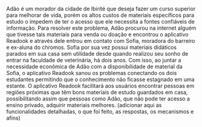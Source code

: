 Adão é um morador da cidade de Ibirité que deseja fazer um curso superior para melhorar de vida, porém os altos custos de materiais específicos para estudo o impedem de ter o acesso que ele necessita a fontes confiáveis de informação. 
Para resolver este problema, Adão procurou na internet alguém que tivesse tais materiais para venda ou doação e encontrou o aplicativo Readook e através dele entrou em contato com Sofia, moradora do barreiro e ex-aluna do chromos. Sofia por sua vez possui materiais didáticos parados em sua casa sem utilidade desde quando realizou seu sonho de entrar na faculdade de veterinária, há dois anos. 
Com isso, ao juntar a necessidade econômica de Adão com a disponibilidade de material da Sofia, o aplicativo Readook sanou os problemas conectando os dois estudantes permitindo que o conhecimento não ficasse estagnado em uma estante. 
O aplicativo Readook facilitará aos usuários encontrar pessoas em regiões próximas que têm bons materiais de estudo guardados em casa, possibilitando assim que pessoas como Adão, que não pode ter acesso a ensino privado, adquirir materiais melhores. (adicionar aqui as funcionalidades detalhadas, o que foi feito, as respostas, os mecanismos e afins)
